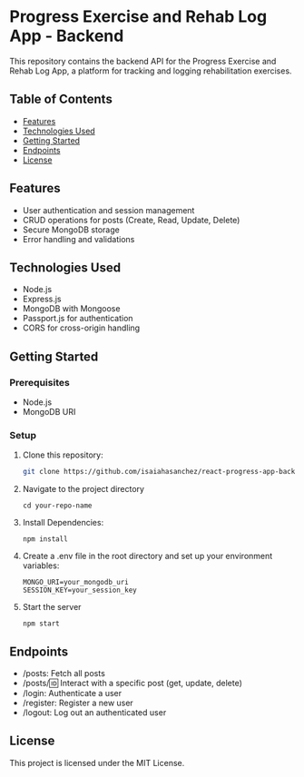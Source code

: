 # Progress Exercise and Rehab Log App - Backend

This repository contains the backend API for the Progress Exercise and Rehab Log App, a platform for tracking and logging rehabilitation exercises.

## Table of Contents

- [Features](#features)
- [Technologies Used](#technologies-used)
- [Getting Started](#getting-started)
- [Endpoints](#endpoints)
- [License](#license)

## Features

- User authentication and session management
- CRUD operations for posts (Create, Read, Update, Delete)
- Secure MongoDB storage
- Error handling and validations

## Technologies Used

- Node.js
- Express.js
- MongoDB with Mongoose
- Passport.js for authentication
- CORS for cross-origin handling

## Getting Started

### Prerequisites

- Node.js
- MongoDB URI

### Setup

1. Clone this repository:
   ```bash
   git clone https://github.com/isaiahasanchez/react-progress-app-backend.git
2. Navigate to the project directory
   ```
   cd your-repo-name
4. Install Dependencies:
   ```
   npm install
   ```
5. Create a .env file in the root directory and set up your environment variables:
   ```
   MONGO_URI=your_mongodb_uri
   SESSION_KEY=your_session_key
   ```
7. Start the server
   ```
   npm start
   ```

## Endpoints
- /posts: Fetch all posts
- /posts/:id: Interact with a specific post (get, update, delete)
- /login: Authenticate a user
- /register: Register a new user
- /logout: Log out an authenticated user

## License
This project is licensed under the MIT License.
